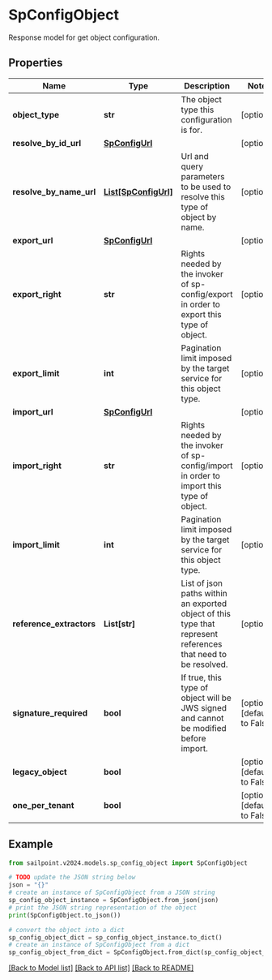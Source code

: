 # SpConfigObject

Response model for get object configuration.

## Properties

Name | Type | Description | Notes
------------ | ------------- | ------------- | -------------
**object_type** | **str** | The object type this configuration is for. | [optional] 
**resolve_by_id_url** | [**SpConfigUrl**](SpConfigUrl.md) |  | [optional] 
**resolve_by_name_url** | [**List[SpConfigUrl]**](SpConfigUrl.md) | Url and query parameters to be used to resolve this type of object by name. | [optional] 
**export_url** | [**SpConfigUrl**](SpConfigUrl.md) |  | [optional] 
**export_right** | **str** | Rights needed by the invoker of sp-config/export in order to export this type of object. | [optional] 
**export_limit** | **int** | Pagination limit imposed by the target service for this object type. | [optional] 
**import_url** | [**SpConfigUrl**](SpConfigUrl.md) |  | [optional] 
**import_right** | **str** | Rights needed by the invoker of sp-config/import in order to import this type of object. | [optional] 
**import_limit** | **int** | Pagination limit imposed by the target service for this object type. | [optional] 
**reference_extractors** | **List[str]** | List of json paths within an exported object of this type that represent references that need to be resolved. | [optional] 
**signature_required** | **bool** | If true, this type of object will be JWS signed and cannot be modified before import. | [optional] [default to False]
**legacy_object** | **bool** |  | [optional] [default to False]
**one_per_tenant** | **bool** |  | [optional] [default to False]

## Example

```python
from sailpoint.v2024.models.sp_config_object import SpConfigObject

# TODO update the JSON string below
json = "{}"
# create an instance of SpConfigObject from a JSON string
sp_config_object_instance = SpConfigObject.from_json(json)
# print the JSON string representation of the object
print(SpConfigObject.to_json())

# convert the object into a dict
sp_config_object_dict = sp_config_object_instance.to_dict()
# create an instance of SpConfigObject from a dict
sp_config_object_from_dict = SpConfigObject.from_dict(sp_config_object_dict)
```
[[Back to Model list]](../README.md#documentation-for-models) [[Back to API list]](../README.md#documentation-for-api-endpoints) [[Back to README]](../README.md)


